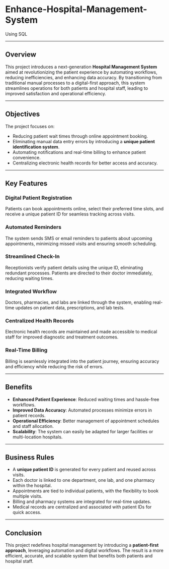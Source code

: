 # Enhance-Hospital-Management-System
Using SQL

---

## Overview  
This project introduces a next-generation **Hospital Management System** aimed at revolutionizing the patient experience by automating workflows, reducing inefficiencies, and enhancing data accuracy. By transitioning from traditional manual processes to a digital-first approach, this system streamlines operations for both patients and hospital staff, leading to improved satisfaction and operational efficiency.  

---

## Objectives  
The project focuses on:  
- Reducing patient wait times through online appointment booking.  
- Eliminating manual data entry errors by introducing a **unique patient identification system**.  
- Automating notifications and real-time billing to enhance patient convenience.  
- Centralizing electronic health records for better access and accuracy.  

---

## Key Features  

### **Digital Patient Registration**  
Patients can book appointments online, select their preferred time slots, and receive a unique patient ID for seamless tracking across visits.  

### **Automated Reminders**  
The system sends SMS or email reminders to patients about upcoming appointments, minimizing missed visits and ensuring smooth scheduling.  

### **Streamlined Check-In**  
Receptionists verify patient details using the unique ID, eliminating redundant processes. Patients are directed to their doctor immediately, reducing waiting times.  

### **Integrated Workflow**  
Doctors, pharmacies, and labs are linked through the system, enabling real-time updates on patient data, prescriptions, and lab tests.  

### **Centralized Health Records**  
Electronic health records are maintained and made accessible to medical staff for improved diagnostic and treatment outcomes.  

### **Real-Time Billing**  
Billing is seamlessly integrated into the patient journey, ensuring accuracy and efficiency while reducing the risk of errors.  

---

## Benefits  
- **Enhanced Patient Experience**: Reduced waiting times and hassle-free workflows.  
- **Improved Data Accuracy**: Automated processes minimize errors in patient records.  
- **Operational Efficiency**: Better management of appointment schedules and staff allocation.  
- **Scalability**: The system can easily be adapted for larger facilities or multi-location hospitals.  

---

## Business Rules  
- A **unique patient ID** is generated for every patient and reused across visits.  
- Each doctor is linked to one department, one lab, and one pharmacy within the hospital.  
- Appointments are tied to individual patients, with the flexibility to book multiple visits.  
- Billing and pharmacy systems are integrated for real-time updates.  
- Medical records are centralized and associated with patient IDs for quick access.  

---

## Conclusion  
This project redefines hospital management by introducing a **patient-first approach**, leveraging automation and digital workflows. The result is a more efficient, accurate, and scalable system that benefits both patients and hospital staff.  

